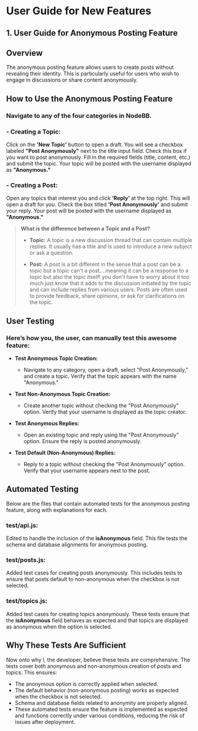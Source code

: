 # User Guide for New Features

## 1. User Guide for Anonymous Posting Feature

## Overview 
The anonymous posting feature allows users to create posts without revealing their identity. This is particularly useful for users who wish to engage in discussions or share content anonymously.

## How to Use the Anonymous Posting Feature

### Navigate to any of the four categories in NodeBB. 

### - Creating a Topic:
Click on the **'New Topic'** button to open a draft. You will see a checkbox labeled **"Post Anonymously"** next to the title input field. Check this box if you want to post anonymously. Fill in the required fields (title, content, etc.) and submit the topic. Your topic will be posted with the username displayed as **"Anonymous."**

### - Creating a Post:
Open any topics that interest you and click **'Reply'** at the top right. This will open a draft for you. Check the box titled **'Post Anonymously'** and submit your reply. Your post will be posted with the username displayed as **"Anonymous."**

> **What is the difference between a Topic and a Post?**
>
> - **Topic:** A topic is a new discussion thread that can contain multiple replies. It usually has a title and is used to introduce a new subject or ask a question.
> 
> - **Post:** A post is a bit different in the sense that a post can be a topic but a topic can't a post....meaning it can be a response to a topic but also the topic itself! you don't have to worry about it too much just know that it adds to the discussion initiated by the topic and can include replies from various users. Posts are often used to provide feedback, share opinions, or ask for clarifications on the topic.

## User Testing
### Here’s how you, the user, can manually test this awesome feature:

- **Test Anonymous Topic Creation:** 
  - Navigate to any category, open a draft, select "Post Anonymously," and create a topic. Verify that the topic appears with the name "Anonymous."

- **Test Non-Anonymous Topic Creation:** 
  - Create another topic without checking the "Post Anonymously" option. Verify that your username is displayed as the topic creator.

- **Test Anonymous Replies:** 
  - Open an existing topic and reply using the "Post Anonymously" option. Ensure the reply is posted anonymously.

- **Test Default (Non-Anonymous) Replies:** 
  - Reply to a topic without checking the "Post Anonymously" option. Verify that your username appears next to the post.

## Automated Testing

Below are the files that contain automated tests for the anonymous posting feature, along with explanations for each.

### test/api.js:
Edited to handle the inclusion of the **isAnonymous** field. This file tests the schema and database alignments for anonymous posting.

### test/posts.js:
Added test cases for creating posts anonymously. This includes tests to ensure that posts default to non-anonymous when the checkbox is not selected.

### test/topics.js:
Added test cases for creating topics anonymously. These tests ensure that the **isAnonymous** field behaves as expected and that topics are displayed as anonymous when the option is selected.

## Why These Tests Are Sufficient

Now onto why I, the developer, believe these tests are comprehensive. The tests cover both anonymous and non-anonymous creation of posts and topics. This ensures:

- The anonymous option is correctly applied when selected.
- The default behavior (non-anonymous posting) works as expected when the checkbox is not selected.
- Schema and database fields related to anonymity are properly aligned.
- These automated tests ensure the feature is implemented as expected and functions correctly under various conditions, reducing the risk of issues after deployment.
